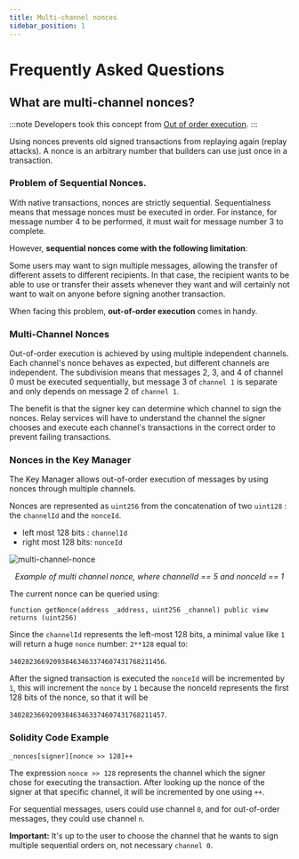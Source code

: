 ```yaml
---
title: Multi-channel nonces
sidebar_position: 1
---
```


# Frequently Asked Questions

## What are multi-channel nonces?

:::note
Developers took this concept from [Out of order execution](https://github.com/amxx/permit#out-of-order-execution).
:::

Using nonces prevents old signed transactions from replaying again (replay attacks). A nonce is an arbitrary number that builders can use just once in a transaction.

### Problem of Sequential Nonces.

With native transactions, nonces are strictly sequential. Sequentialness means that message nonces must be executed in order. For instance, for message number 4 to be performed, it must wait for message number 3 to complete.

However, **sequential nonces come with the following limitation**:

Some users may want to sign multiple messages, allowing the transfer of different assets to different recipients. In that case, the recipient wants to be able to use or transfer their assets whenever they want and will certainly not want to wait on anyone before signing another transaction.

When facing this problem, **out-of-order execution** comes in handy.

### Multi-Channel Nonces

Out-of-order execution is achieved by using multiple independent channels. Each channel's nonce behaves as expected, but different channels are independent. The subdivision means that messages 2, 3, and 4 of channel 0 must be executed sequentially, but message 3 of `channel 1` is separate and only depends on message 2 of `channel 1`.

The benefit is that the signer key can determine which channel to sign the nonces. Relay services will have to understand the channel the signer chooses and execute each channel's transactions in the correct order to prevent failing transactions.

### Nonces in the Key Manager

The Key Manager allows out-of-order execution of messages by using nonces through multiple channels.

Nonces are represented as `uint256` from the concatenation of two `uint128` : the `channelId` and the `nonceId`.

- left most 128 bits : `channelId`
- right most 128 bits: `nonceId`

![multi-channel-nonce](/img/multi-channel-nonce.jpg)

<p align="center">
<i>Example of multi channel nonce, where channelId == 5 and nonceId == 1</i>
</p>

The current nonce can be queried using:

```solidity
function getNonce(address _address, uint256 _channel) public view returns (uint256)
```

Since the `channelId` represents the left-most 128 bits, a minimal value like `1` will return a huge `nonce` number: `2**128` equal to:

`340282366920938463463374607431768211456`.

After the signed transaction is executed the `nonceId` will be incremented by `1`, this will increment the `nonce` by `1` because the nonceId represents the first 128 bits of the nonce, so that it will be

`340282366920938463463374607431768211457`.

### Solidity Code Example

```solidity
_nonces[signer][nonce >> 128]++
```

The expression `nonce >> 128` represents the channel which the signer chose for executing the transaction. After looking up the nonce of the signer at that specific channel, it will be incremented by one using `++`.

For sequential messages, users could use channel `0`, and for out-of-order messages, they could use channel `n`.

**Important:** It's up to the user to choose the channel that he wants to sign multiple sequential orders on, not necessary `channel 0`.
